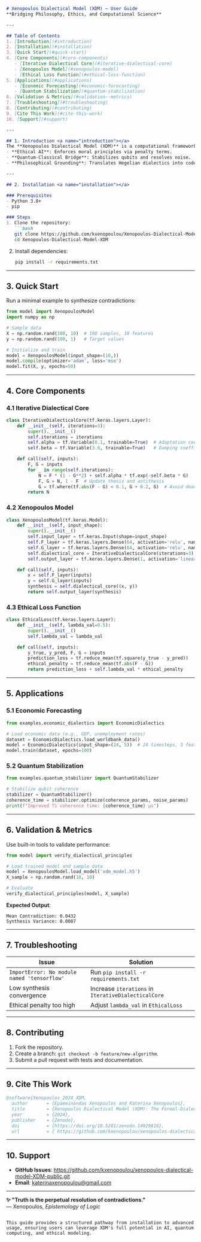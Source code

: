 ```markdown
# Xenopoulos Dialectical Model (XDM) – User Guide  
**Bridging Philosophy, Ethics, and Computational Science**  

---

## Table of Contents  
1. [Introduction](#introduction)  
2. [Installation](#installation)  
3. [Quick Start](#quick-start)  
4. [Core Components](#core-components)  
   - [Iterative Dialectical Core](#iterative-dialectical-core)  
   - [Xenopoulos Model](#xenopoulos-model)  
   - [Ethical Loss Function](#ethical-loss-function)  
5. [Applications](#applications)  
   - [Economic Forecasting](#economic-forecasting)  
   - [Quantum Stabilization](#quantum-stabilization)  
6. [Validation & Metrics](#validation--metrics)  
7. [Troubleshooting](#troubleshooting)  
8. [Contributing](#contributing)  
9. [Cite This Work](#cite-this-work)  
10. [Support](#support)  

---

## 1. Introduction <a name="introduction"></a>  
The **Xenopoulos Dialectical Model (XDM)** is a computational framework that resolves contradictions through iterative synthesis, inspired by dialectical logic. Key features:  
- **Ethical AI**: Enforces moral principles via penalty terms.  
- **Quantum-Classical Bridge**: Stabilizes qubits and resolves noise.  
- **Philosophical Grounding**: Translates Hegelian dialectics into code.  

---

## 2. Installation <a name="installation"></a>  

### Prerequisites  
- Python 3.8+  
- pip  

### Steps  
1. Clone the repository:  
   ```bash  
   git clone https://github.com/kxenopoulou/Xenopoulos-Dialectical-Model-XDM  
   cd Xenopoulos-Dialectical-Model-XDM  
   ```  
2. Install dependencies:  
   ```bash  
   pip install -r requirements.txt  
   ```  

---

## 3. Quick Start <a name="quick-start"></a>  
Run a minimal example to synthesize contradictions:  
```python  
from model import XenopoulosModel  
import numpy as np  

# Sample data  
X = np.random.rand(100, 10)  # 100 samples, 10 features  
y = np.random.rand(100, 1)   # Target values  

# Initialize and train  
model = XenopoulosModel(input_shape=(10,))  
model.compile(optimizer='adam', loss='mse')  
model.fit(X, y, epochs=50)  
```  

---

## 4. Core Components <a name="core-components"></a>  

### 4.1 Iterative Dialectical Core <a name="iterative-dialectical-core"></a>  
```python  
class IterativeDialecticalCore(tf.keras.layers.Layer):  
    def __init__(self, iterations=3):  
        super().__init__()  
        self.iterations = iterations  
        self.alpha = tf.Variable(0.1, trainable=True)  # Adaptation coefficient  
        self.beta = tf.Variable(3.0, trainable=True)   # Damping coefficient  

    def call(self, inputs):  
        F, G = inputs  
        for _ in range(self.iterations):  
            N = F * (1 - G**2) + self.alpha * tf.exp(-self.beta * G)  
            F, G = N, 1 - F  # Update thesis and antithesis  
            G = tf.where(tf.abs(F - G) < 0.1, G + 0.2, G)  # Avoid deadlocks  
        return N  
```  

### 4.2 Xenopoulos Model <a name="xenopoulos-model"></a>  
```python  
class XenopoulosModel(tf.keras.Model):  
    def __init__(self, input_shape):  
        super().__init__()  
        self.input_layer = tf.keras.Input(shape=input_shape)  
        self.F_layer = tf.keras.layers.Dense(64, activation='relu', name='F_layer')  
        self.G_layer = tf.keras.layers.Dense(64, activation='relu', name='G_layer')  
        self.dialectical_core = IterativeDialecticalCore(iterations=3)  
        self.output_layer = tf.keras.layers.Dense(1, activation='linear')  

    def call(self, inputs):  
        x = self.F_layer(inputs)  
        y = self.G_layer(inputs)  
        synthesis = self.dialectical_core((x, y))  
        return self.output_layer(synthesis)  
```  

### 4.3 Ethical Loss Function <a name="ethical-loss-function"></a>  
```python  
class EthicalLoss(tf.keras.layers.Layer):  
    def __init__(self, lambda_val=0.5):  
        super().__init__()  
        self.lambda_val = lambda_val  

    def call(self, inputs):  
        y_true, y_pred, F, G = inputs  
        prediction_loss = tf.reduce_mean(tf.square(y_true - y_pred))  
        ethical_penalty = tf.reduce_mean(tf.abs(F - G))  
        return prediction_loss + self.lambda_val * ethical_penalty  
```  

---

## 5. Applications <a name="applications"></a>  

### 5.1 Economic Forecasting <a name="economic-forecasting"></a>  
```python  
from examples.economic_dialectics import EconomicDialectics  

# Load economic data (e.g., GDP, unemployment rates)  
dataset = EconomicDialectics.load_worldbank_data()  
model = EconomicDialectics(input_shape=(24, 5))  # 24 timesteps, 5 features  
model.train(dataset, epochs=100)  
```  

### 5.2 Quantum Stabilization <a name="quantum-stabilization"></a>  
```python  
from examples.quantum_stabilizer import QuantumStabilizer  

# Stabilize qubit coherence  
stabilizer = QuantumStabilizer()  
coherence_time = stabilizer.optimize(coherence_params, noise_params)  
print(f"Improved T1 coherence time: {coherence_time} μs")  
```  

---

## 6. Validation & Metrics <a name="validation--metrics"></a>  
Use built-in tools to validate performance:  
```python  
from model import verify_dialectical_principles  

# Load trained model and sample data  
model = XenopoulosModel.load_model('xdm_model.h5')  
X_sample = np.random.rand(10, 10)  

# Evaluate  
verify_dialectical_principles(model, X_sample)  
```  
**Expected Output**:  
```  
Mean Contradiction: 0.0432  
Synthesis Variance: 0.0087  
```  

---

## 7. Troubleshooting <a name="troubleshooting"></a>  
| Issue | Solution |  
|-------|----------|  
| `ImportError: No module named 'tensorflow'` | Run `pip install -r requirements.txt` |  
| Low synthesis convergence | Increase `iterations` in `IterativeDialecticalCore` |  
| Ethical penalty too high | Adjust `lambda_val` in `EthicalLoss` |  

---

## 8. Contributing <a name="contributing"></a>  
1. Fork the repository.  
2. Create a branch: `git checkout -b feature/new-algorithm`.  
3. Submit a pull request with tests and documentation.  

---

## 9. Cite This Work <a name="cite-this-work"></a>  
```bibtex  
@software{Xenopoulos_2024_XDM,  
  author       = {Epameinondas Xenopoulos and Katerina Xenopoulos},  
  title        = {Xenopoulos Dialectical Model (XDM): The Formal-Dialectical Matrix of the World},  
  year         = {2024},  
  publisher    = {Zenodo},  
  doi          = {https://doi.org/10.5281/zenodo.14929816},  
  url          = { https://github.com/kxenopoulou/xenopoulos-dialectical-model-XDM-public.git}  
```  

---

## 10. Support <a name="support"></a>  
- **GitHub Issues**: https://github.com/kxenopoulou/xenopoulos-dialectical-model-XDM-public.git  
- **Email**: [katerinaxenopoulou@gmail.com](mailto:katerinaxenopoulou@gmail.com)  

--- 

**✨ "Truth is the perpetual resolution of contradictions."**  
— Xenopoulos, *Epistemology of Logic*  
``` 

This guide provides a structured pathway from installation to advanced usage, ensuring users can leverage XDM's full potential in AI, quantum computing, and ethical modeling.
